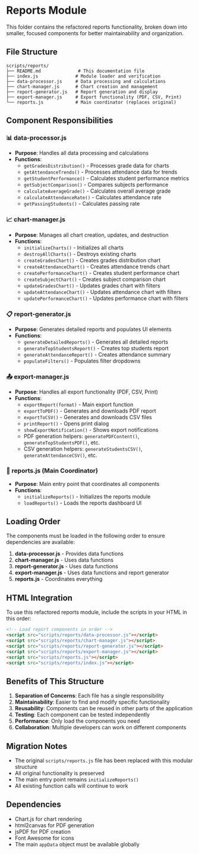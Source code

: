 # Reports Module

This folder contains the refactored reports functionality, broken down into smaller, focused components for better maintainability and organization.

## File Structure

```
scripts/reports/
├── README.md              # This documentation file
├── index.js              # Module loader and verification
├── data-processor.js     # Data processing and calculations
├── chart-manager.js      # Chart creation and management
├── report-generator.js   # Report generation and display
├── export-manager.js     # Export functionality (PDF, CSV, Print)
└── reports.js            # Main coordinator (replaces original)
```

## Component Responsibilities

### 📊 data-processor.js
- **Purpose**: Handles all data processing and calculations
- **Functions**: 
  - `getGradesDistribution()` - Processes grade data for charts
  - `getAttendanceTrends()` - Processes attendance data for trends
  - `getStudentPerformance()` - Calculates student performance metrics
  - `getSubjectComparison()` - Compares subjects performance
  - `calculateAverageGrade()` - Calculates overall average grade
  - `calculateAttendanceRate()` - Calculates attendance rate
  - `getPassingStudents()` - Calculates passing rate

### 📈 chart-manager.js
- **Purpose**: Manages all chart creation, updates, and destruction
- **Functions**:
  - `initializeCharts()` - Initializes all charts
  - `destroyAllCharts()` - Destroys existing charts
  - `createGradesChart()` - Creates grades distribution chart
  - `createAttendanceChart()` - Creates attendance trends chart
  - `createPerformanceChart()` - Creates student performance chart
  - `createSubjectChart()` - Creates subject comparison chart
  - `updateGradesChart()` - Updates grades chart with filters
  - `updateAttendanceChart()` - Updates attendance chart with filters
  - `updatePerformanceChart()` - Updates performance chart with filters

### 📋 report-generator.js
- **Purpose**: Generates detailed reports and populates UI elements
- **Functions**:
  - `generateDetailedReports()` - Generates all detailed reports
  - `generateTopStudentsReport()` - Creates top students report
  - `generateAttendanceReport()` - Creates attendance summary
  - `populateFilters()` - Populates filter dropdowns

### 📤 export-manager.js
- **Purpose**: Handles all export functionality (PDF, CSV, Print)
- **Functions**:
  - `exportReport(format)` - Main export function
  - `exportToPDF()` - Generates and downloads PDF report
  - `exportToCSV()` - Generates and downloads CSV files
  - `printReport()` - Opens print dialog
  - `showExportNotification()` - Shows export notifications
  - PDF generation helpers: `generatePDFContent()`, `generateTopStudentsPDF()`, etc.
  - CSV generation helpers: `generateStudentsCSV()`, `generateAttendanceCSV()`, etc.

### 🎯 reports.js (Main Coordinator)
- **Purpose**: Main entry point that coordinates all components
- **Functions**:
  - `initializeReports()` - Initializes the reports module
  - `loadReports()` - Loads the reports dashboard UI

## Loading Order

The components must be loaded in the following order to ensure dependencies are available:

1. **data-processor.js** - Provides data functions
2. **chart-manager.js** - Uses data functions
3. **report-generator.js** - Uses data functions
4. **export-manager.js** - Uses data functions and report generator
5. **reports.js** - Coordinates everything

## HTML Integration

To use this refactored reports module, include the scripts in your HTML in this order:

```html
<!-- Load report components in order -->
<script src="scripts/reports/data-processor.js"></script>
<script src="scripts/reports/chart-manager.js"></script>
<script src="scripts/reports/report-generator.js"></script>
<script src="scripts/reports/export-manager.js"></script>
<script src="scripts/reports.js"></script>
<script src="scripts/reports/index.js"></script>
```

## Benefits of This Structure

1. **Separation of Concerns**: Each file has a single responsibility
2. **Maintainability**: Easier to find and modify specific functionality
3. **Reusability**: Components can be reused in other parts of the application
4. **Testing**: Each component can be tested independently
5. **Performance**: Only load the components you need
6. **Collaboration**: Multiple developers can work on different components

## Migration Notes

- The original `scripts/reports.js` file has been replaced with this modular structure
- All original functionality is preserved
- The main entry point remains `initializeReports()`
- All existing function calls will continue to work

## Dependencies

- Chart.js for chart rendering
- html2canvas for PDF generation
- jsPDF for PDF creation
- Font Awesome for icons
- The main `appData` object must be available globally
